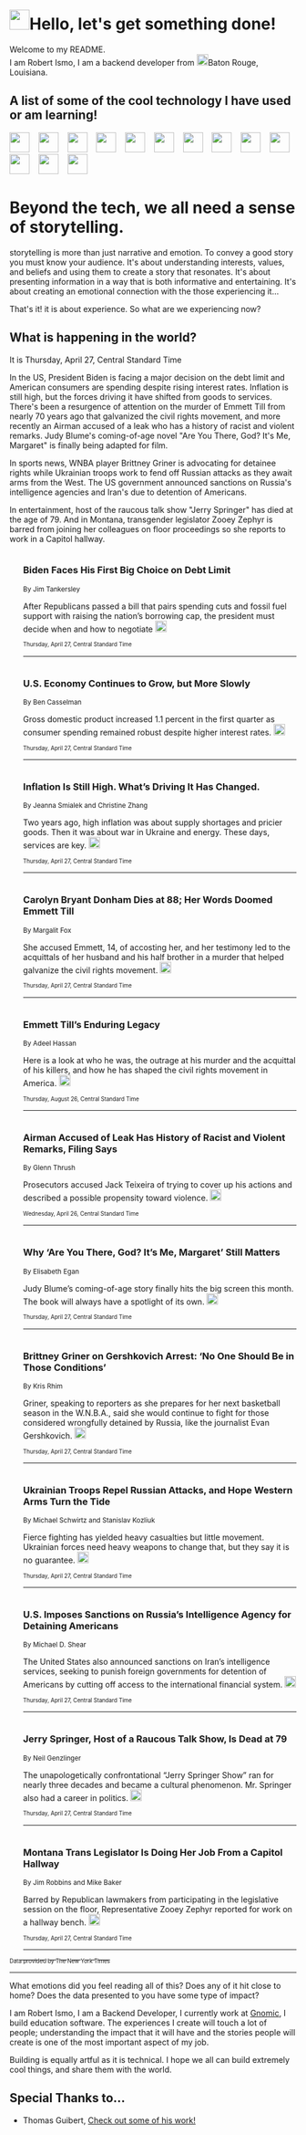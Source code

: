 <h1><img src="https://emojis.slackmojis.com/emojis/images/1643514375/3493/hot-coffee.gif?1643514375" width="35"/>Hello, let's get something done!</h1>

<p>Welcome to my README.<br/>
I am Robert Ismo, I am a backend developer from <img src="https://emojis.slackmojis.com/emojis/images/1638395689/50435/moulin_rouge.png?1638395689" width="20"/>Baton Rouge, Louisiana.</p>
<h2>A list of some of the cool technology I have used or am learning!</h2>
<p>
<img src="https://emojis.slackmojis.com/emojis/images/1643516091/21142/meow_bongotap.gif?1643516091" width="35" alt="">
<img src="https://img.shields.io/badge/Favorite%20Frontend%20Framework-SvelteKit-f83903" alt="">
<img src="https://img.shields.io/badge/Second%20Favorite-Vue-40b581" alt="">
<img src="https://img.shields.io/badge/Most%20Used%20Runtime-Nodejs-78b061" alt="">
<img src="https://emojis.slackmojis.com/emojis/images/1643517416/34482/fire.gif?1643517416" width="35" alt="">
<img src="https://img.shields.io/badge/Javascript%20But%20Better-Typescript-0078ca" alt="">
<img src="https://img.shields.io/badge/Favorite%20Language-Elixir-3e244d" alt="">
<img src="https://img.shields.io/badge/Containerize%20Everything-Docker-6ac9ef" alt="">
<img src="https://emojis.slackmojis.com/emojis/images/1643514596/5999/meow_party.gif?1643514596" width="35" alt="">
<img src="https://img.shields.io/badge/API%20Love%20Language-Graphql-de32a5" alt="">
<img src="https://img.shields.io/badge/Our%20Favorite%20Version%20Controller-Git-e94f33" alt="">
<img src="https://img.shields.io/badge/Favorite%20Database-Redis-d42d1d" alt="">
<img src="https://emojis.slackmojis.com/emojis/images/1643514559/5584/deployparrot.gif?1643514559" width="35" alt="">
<img src="https://img.shields.io/badge/Container%20Interstate-RabbitMQ-f66200" alt="">
<img src="https://img.shields.io/badge/Gotta%20Learn-Kubernetes-316adf" alt="">
<img src="https://img.shields.io/badge/Really%20Mature%20Now-WASM-654fef" alt="">
<img src="https://emojis.slackmojis.com/emojis/images/1666642497/61942/dance_vibe.gif?1666642497" width="35" alt="">
<img src="https://img.shields.io/badge/For%20My%20M1-ARM64-657d96" alt="">
<img src="https://img.shields.io/badge/Loving%20This%20So%20Much-TailwindCSS-17bcb5" alt="">
<img src="https://img.shields.io/badge/Cool%20Build%20Tool-Vite-f9cb24" alt="">
<img src="https://emojis.slackmojis.com/emojis/images/1669231376/62819/working-on-it.gif?1669231376" width="35" alt="">
<img src="https://img.shields.io/badge/Fun%20and%20Easy%20Database-MongoDB-5f8c49" alt="">
<img src="https://img.shields.io/badge/JS%20Life%20Support-NPM-c73737" alt="">
<img src="https://img.shields.io/badge/I%20Liked%20It-DynamoDB-0073b9" alt="">
<img src="https://emojis.slackmojis.com/emojis/images/1643514045/46/question.gif?1643514045" width="35" alt="">
<img src="https://img.shields.io/badge/cool-React-60d6f9" alt="">
<img src="https://img.shields.io/badge/Future%20Big%20Project-Lambda-f37e00" alt="">
<img src="https://img.shields.io/badge/NPM%20But%20Better-PNPM-f1aa07" alt="">
<img src="https://emojis.slackmojis.com/emojis/images/1643514943/9662/fbwow.gif?1643514943" width="35" alt="">
<img src="https://img.shields.io/badge/First%20Language-C-662079" alt="">
<img src="https://img.shields.io/badge/Where%20I%20Deploy%20Frontend-Vercel-000000" alt="">
<img src="https://img.shields.io/badge/Who%20Does%20not%20Want%20an%20App-Swift-f9492a" alt="">
<img src="https://emojis.slackmojis.com/emojis/images/1643514058/151/javascript.png?1643514058" width="35" alt="">
<img src="https://img.shields.io/badge/cool-Python-fbd542" alt="">
<img src="https://img.shields.io/badge/Favorite%20Something-Stripe-656cdc" alt="">
<img src="https://img.shields.io/badge/Of%20Course-HTML5-ed6327" alt="">
<img src="https://emojis.slackmojis.com/emojis/images/1660415405/60731/bomb.gif?1660415405" width="35" alt="">
<img src="https://img.shields.io/badge/hate-CSS-2964ec" alt="">
<img src="https://img.shields.io/badge/Learning-CircleCI-141215" alt="">
<img src="https://img.shields.io/badge/Learning-Rust-fbbb3b" alt="">
<img src="https://emojis.slackmojis.com/emojis/images/1660415397/60712/writing-hand.gif?1660415397" width="35" alt="">
<img src="https://img.shields.io/badge/Dev%20Browser%20of%20Choice-Firefox-cc4e26" alt="">
<img src="https://img.shields.io/badge/Recoverying%20From%20Windows-UNIX-1781e3" alt="">
<img src="https://img.shields.io/badge/LOVE-LogSeq-90c1c2" alt="">
<img src="https://emojis.slackmojis.com/emojis/images/1643514066/223/kirby.gif?1643514066" width="35" alt="">
<img src="https://img.shields.io/badge/Daily%20Driver-MacOS-e6e6e8" alt="">
<img src="https://img.shields.io/badge/Git%20Server-Github-000000" alt="">
<img src="https://img.shields.io/badge/enjoyable-EC2-f17428" alt="">
<img src="https://emojis.slackmojis.com/emojis/images/1643514239/2069/excited.gif?1643514239" width="35" alt="">
</p>
<h1>Beyond the tech, we all need a sense of storytelling.</h1>
<p>storytelling is more than just narrative and emotion. To convey a good story you must know your audience. It's about understanding interests, values, and beliefs and using them to create a story that resonates. It's about presenting information in a way that is both informative and entertaining. It's about creating an emotional connection with the those experiencing it...</p>
<p>That's it! it is about experience. So what are we experiencing now?</p>
<h2>What is happening in the world?</h2>
<p>It is Thursday, April 27, Central Standard Time</p>
<p>
In the US, President Biden is facing a major decision on the debt limit and American consumers are spending despite rising interest rates. Inflation is still high, but the forces driving it have shifted from goods to services. There&#39;s been a resurgence of attention on the murder of Emmett Till from nearly 70 years ago that galvanized the civil rights movement, and more recently an Airman accused of a leak who has a history of racist and violent remarks. Judy Blume&#39;s coming-of-age novel &quot;Are You There, God? It&#39;s Me, Margaret&quot; is finally being adapted for film. 

In sports news, WNBA player Brittney Griner is advocating for detainee rights while Ukrainian troops work to fend off Russian attacks as they await arms from the West. The US government announced sanctions on Russia&#39;s intelligence agencies and Iran&#39;s due to detention of Americans. 

In entertainment, host of the raucous talk show &quot;Jerry Springer&quot; has died at the age of 79. And in Montana, transgender legislator Zooey Zephyr is barred from joining her colleagues on floor proceedings so she reports to work in a Capitol hallway.</p>
<ol>
<img src="https://img.shields.io/badge/-us-blue" alt="">
<h3>Biden Faces His First Big Choice on Debt Limit</h3>
<sub>By Jim Tankersley</sub>
<p>After Republicans passed a bill that pairs spending cuts and fossil fuel support with raising the nation’s borrowing cap, the president must decide when and how to negotiate  <a href="https://nyti.ms/3NjmZWf"><img src="https://developer.nytimes.com/files/poweredby_nytimes_30b.png?v=1583354208352" height="20"></a></p>
<sub><sub>Thursday, April 27, Central Standard Time</sub></sub>
<hr/>
<img src="https://img.shields.io/badge/-business-blue" alt="">
<h3>U.S. Economy Continues to Grow, but More Slowly</h3>
<sub>By Ben Casselman</sub>
<p>Gross domestic product increased 1.1 percent in the first quarter as consumer spending remained robust despite higher interest rates.  <a href="https://nyti.ms/3LBBi7j"><img src="https://developer.nytimes.com/files/poweredby_nytimes_30b.png?v=1583354208352" height="20"></a></p>
<sub><sub>Thursday, April 27, Central Standard Time</sub></sub>
<hr/>
<img src="https://img.shields.io/badge/-business-blue" alt="">
<h3>Inflation Is Still High. What’s Driving It Has Changed.</h3>
<sub>By Jeanna Smialek and Christine Zhang</sub>
<p>Two years ago, high inflation was about supply shortages and pricier goods. Then it was about war in Ukraine and energy. These days, services are key.  <a href="https://nyti.ms/3ncQRJ5"><img src="https://developer.nytimes.com/files/poweredby_nytimes_30b.png?v=1583354208352" height="20"></a></p>
<sub><sub>Thursday, April 27, Central Standard Time</sub></sub>
<hr/>
<img src="https://img.shields.io/badge/-us-blue" alt="">
<h3>Carolyn Bryant Donham Dies at 88; Her Words Doomed Emmett Till</h3>
<sub>By Margalit Fox</sub>
<p>She accused Emmett, 14, of accosting her, and her testimony led to the acquittals of her husband and his half brother in a murder that helped galvanize the civil rights movement.  <a href="https://nyti.ms/41Hb8FR"><img src="https://developer.nytimes.com/files/poweredby_nytimes_30b.png?v=1583354208352" height="20"></a></p>
<sub><sub>Thursday, April 27, Central Standard Time</sub></sub>
<hr/>
<img src="https://img.shields.io/badge/-us-blue" alt="">
<h3>Emmett Till’s Enduring Legacy</h3>
<sub>By Adeel Hassan</sub>
<p>Here is a look at who he was, the outrage at his murder and the acquittal of his killers, and how he has shaped the civil rights movement in America.  <a href="https://nyti.ms/3mCFg39"><img src="https://developer.nytimes.com/files/poweredby_nytimes_30b.png?v=1583354208352" height="20"></a></p>
<sub><sub>Thursday, August 26, Central Standard Time</sub></sub>
<hr/>
<img src="https://img.shields.io/badge/-us-blue" alt="">
<h3>Airman Accused of Leak Has History of Racist and Violent Remarks, Filing Says</h3>
<sub>By Glenn Thrush</sub>
<p>Prosecutors accused Jack Teixeira of trying to cover up his actions and described a possible propensity toward violence.  <a href="https://nyti.ms/3Nd80wU"><img src="https://developer.nytimes.com/files/poweredby_nytimes_30b.png?v=1583354208352" height="20"></a></p>
<sub><sub>Wednesday, April 26, Central Standard Time</sub></sub>
<hr/>
<img src="https://img.shields.io/badge/-books-blue" alt="">
<h3>Why ‘Are You There, God? It’s Me, Margaret’ Still Matters</h3>
<sub>By Elisabeth Egan</sub>
<p>Judy Blume’s coming-of-age story finally hits the big screen this month. The book will always have a spotlight of its own.  <a href="https://nyti.ms/3HigajG"><img src="https://developer.nytimes.com/files/poweredby_nytimes_30b.png?v=1583354208352" height="20"></a></p>
<sub><sub>Thursday, April 27, Central Standard Time</sub></sub>
<hr/>
<img src="https://img.shields.io/badge/-sports-blue" alt="">
<h3>Brittney Griner on Gershkovich Arrest: ‘No One Should Be in Those Conditions’</h3>
<sub>By Kris Rhim</sub>
<p>Griner, speaking to reporters as she prepares for her next basketball season in the W.N.B.A., said she would continue to fight for those considered wrongfully detained by Russia, like the journalist Evan Gershkovich.  <a href="https://nyti.ms/3LB5dfR"><img src="https://developer.nytimes.com/files/poweredby_nytimes_30b.png?v=1583354208352" height="20"></a></p>
<sub><sub>Thursday, April 27, Central Standard Time</sub></sub>
<hr/>
<img src="https://img.shields.io/badge/-world-blue" alt="">
<h3>Ukrainian Troops Repel Russian Attacks, and Hope Western Arms Turn the Tide</h3>
<sub>By Michael Schwirtz and Stanislav Kozliuk</sub>
<p>Fierce fighting has yielded heavy casualties but little movement. Ukrainian forces need heavy weapons to change that, but they say it is no guarantee.  <a href="https://nyti.ms/3AzoKa1"><img src="https://developer.nytimes.com/files/poweredby_nytimes_30b.png?v=1583354208352" height="20"></a></p>
<sub><sub>Thursday, April 27, Central Standard Time</sub></sub>
<hr/>
<img src="https://img.shields.io/badge/-us-blue" alt="">
<h3>U.S. Imposes Sanctions on Russia’s Intelligence Agency for Detaining Americans</h3>
<sub>By Michael D. Shear</sub>
<p>The United States also announced sanctions on Iran’s intelligence services, seeking to punish foreign governments for detention of Americans by cutting off access to the international financial system.  <a href="https://nyti.ms/3Nf5PJe"><img src="https://developer.nytimes.com/files/poweredby_nytimes_30b.png?v=1583354208352" height="20"></a></p>
<sub><sub>Thursday, April 27, Central Standard Time</sub></sub>
<hr/>
<img src="https://img.shields.io/badge/-arts-blue" alt="">
<h3>Jerry Springer, Host of a Raucous Talk Show, Is Dead at 79</h3>
<sub>By Neil Genzlinger</sub>
<p>The unapologetically confrontational “Jerry Springer Show” ran for nearly three decades and became a cultural phenomenon. Mr. Springer also had a career in politics.  <a href="https://nyti.ms/445MGiW"><img src="https://developer.nytimes.com/files/poweredby_nytimes_30b.png?v=1583354208352" height="20"></a></p>
<sub><sub>Thursday, April 27, Central Standard Time</sub></sub>
<hr/>
<img src="https://img.shields.io/badge/-us-blue" alt="">
<h3>Montana Trans Legislator Is Doing Her Job From a Capitol Hallway</h3>
<sub>By Jim Robbins and Mike Baker</sub>
<p>Barred by Republican lawmakers from participating in the legislative session on the floor, Representative Zooey Zephyr reported for work on a hallway bench.  <a href="https://nyti.ms/3LbQ7fq"><img src="https://developer.nytimes.com/files/poweredby_nytimes_30b.png?v=1583354208352" height="20"></a></p>
<sub><sub>Thursday, April 27, Central Standard Time</sub></sub>
<hr/>
</ol>
<a href="https://developer.nytimes.com"><sub><sub>Data provided by The New York Times</sub></sub></a>
<hr/>
<p>What emotions did you feel reading all of this? Does any of it hit close to home? Does the data presented to you have some type of impact?</p>
<p>I am Robert Ismo, I am a Backend Developer, I currently work at <a href="https://gnomic.education/">Gnomic</a>, I build education software. The experiences I create will touch a lot of people; understanding the impact that it will have and the stories people will create is one of the most important aspect of my job.</p>
<p>Building is equally artful as it is technical. I hope we all can build extremely cool things, and share them with the world.</p>
<h2>Special Thanks to...</h2>
<ul>
<li>Thomas Guibert, <a href="https://github.com/thmsgbrt/thmsgbrt">Check out some of his work!</a></li>
</ul>